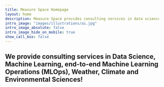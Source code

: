 ```yaml
---
title: Measure Space Homepage
layout: home
description: Measure Space provides consulting services in data science, machine learning, MLOps, weather and climate research.
intro_image: "images/illustrations/ai.jpg"
intro_image_absolute: false
intro_image_hide_on_mobile: true
show_call_box: false
---
```


<!-- ## Unleashing the Power of Data with Expert Machine Learning Services -->

## We provide consulting services in Data Science, Machine Learning, end-to-end Machine Learning Operations (MLOps), Weather, Climate and Environmental Sciences!
